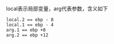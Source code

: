 local表示局部变量，arg代表参数，含义如下

```
local.2 == ebp - 8
local.1 == ebp - 4
arg.1 == ebp +8
arg.2 == ebp +12
```